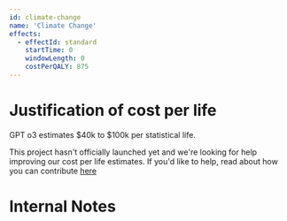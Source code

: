 ```yaml
---
id: climate-change
name: 'Climate Change'
effects:
  - effectId: standard
    startTime: 0
    windowLength: 0
    costPerQALY: 875
---
```


# Justification of cost per life

GPT o3 estimates $40k to $100k per statistical life.

This project hasn't officially launched yet and we're looking for help improving our cost per life estimates.
If you'd like to help, read about how you can contribute [here](https://github.com/impactlist/impactlist/blob/master/CONTRIBUTING.md)

# Internal Notes
